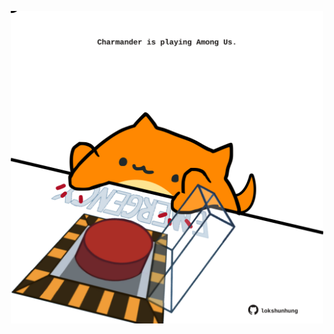 <!-- built at 09/09/2022, 04:27:22 UTC -->
<p align="center">
  <img width="500" height="500" src="./ReadmeImage.svg">
</p>
